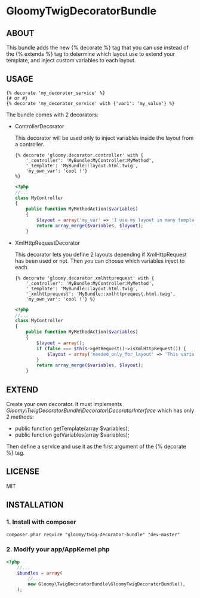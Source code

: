 GloomyTwigDecoratorBundle
=========================

ABOUT
-----

This bundle adds the new {% decorate %} tag that you can use instead of the {% extends %} tag to determine which layout use to extend your template, and inject custom variables to each layout.

USAGE
-----

``` html+django
{% decorate 'my_decorator_service' %}
{# or #}
{% decorate 'my_decorator_service' with {'var1': 'my_value'} %}
```

The bundle comes with 2 decorators:

- ControllerDecorator

    This decorator will be used only to inject variables inside the layout from a controller.

    ``` html+django
    {% decorate 'gloomy.decorator.controller' with {
        '_controller': 'MyBundle:MyController:MyMethod',
        '_template': 'MyBundle::layout.html.twig',
        'my_own_var': 'cool !'}
    %}
    ```

    ``` php
    <?php
    //...
    class MyController
    {
        public function MyMethodAction($variables)
        {
            $layout = array('my_var' => 'I use my layout in many templates, but I inject variables only here');
            return array_merge($variables, $layout);
        }
    ```

- XmlHttpRequestDecorator

    This decorator lets you define 2 layouts depending if XmlHttpRequest has been used or not. Then you can choose which variables inject to each.

    ``` html+django
    {% decorate 'gloomy.decorator.xmlhttprequest' with {
        '_controller': 'MyBundle:MyController:MyMethod',
        '_template': 'MyBundle::layout.html.twig',
        '_xmlhttprequest': 'MyBundle::xmlhttprequest.html.twig',
        'my_own_var': 'cool !'} %}
    ```

    ``` php
    <?php
    //...
    class MyController
    {
        public function MyMethodAction($variables)
        {
            $layout = array();
            if (false === $this->getRequest()->isXmlHttpRequest()) {
                $layout = array('needed_only_for_layout' => 'This variable is NOT injected in XmlHttpRequest mode');
            }
            return array_merge($variables, $layout);
        }
    ```

EXTEND
------

Create your own decorator. It must implements _Gloomy\TwigDecoratorBundle\Decorator\DecoratorInterface_ which has only 2 methods:
- public function getTemplate(array $variables);
- public function getVariables(array $variables);

Then define a service and use it as the first argument of the {% decorate %} tag.

LICENSE
-------

MIT

INSTALLATION
------------

### 1. Install with composer

    composer.phar require "gloomy/twig-decorator-bundle" "dev-master"

### 2. Modify your app/AppKernel.php

``` php
<?php
    //...
    $bundles = array(
        //...
        new Gloomy\TwigDecoratorBundle\GloomyTwigDecoratorBundle(),
    );
```
